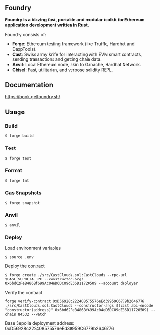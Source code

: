 ## Foundry

**Foundry is a blazing fast, portable and modular toolkit for Ethereum application development written in Rust.**

Foundry consists of:

-   **Forge**: Ethereum testing framework (like Truffle, Hardhat and DappTools).
-   **Cast**: Swiss army knife for interacting with EVM smart contracts, sending transactions and getting chain data.
-   **Anvil**: Local Ethereum node, akin to Ganache, Hardhat Network.
-   **Chisel**: Fast, utilitarian, and verbose solidity REPL.

## Documentation

https://book.getfoundry.sh/

## Usage

### Build

```shell
$ forge build
```

### Test

```shell
$ forge test
```

### Format

```shell
$ forge fmt
```

### Gas Snapshots

```shell
$ forge snapshot
```

### Anvil

```shell
$ anvil
```

### Deploy
Load environment variables
```shell
$ source .env
```

Deploy the contract
```shell
$ forge create ./src/CastClouds.sol:CastClouds --rpc-url $BASE_SEPOLIA_RPC --constructor-args 0x6bd62FeB486Bf699Ac04eD6DC09dE36D11720509 --account deployer
```

Verify the contract
```shell
forge verify-contract 0xD56928c222408575576eEd39959C6779b2646776 ./src/CastClouds.sol:CastClouds --constructor-args $(cast abi-encode "constructor(address)" 0x6bd62FeB486Bf699Ac04eD6DC09dE36D11720509) --chain 84532 --watch
```

Base Sepolia deployment address: 0xD56928c222408575576eEd39959C6779b2646776